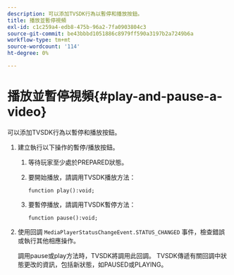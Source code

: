```yaml
---
description: 可以添加TVSDK行為以暫停和播放按鈕。
title: 播放並暫停視頻
exl-id: c1c259a4-edb8-475b-96a2-7fa0903804c3
source-git-commit: be43bbbd1051886c8979ff590a3197b2a7249b6a
workflow-type: tm+mt
source-wordcount: '114'
ht-degree: 0%

---
```


# 播放並暫停視頻{#play-and-pause-a-video}

可以添加TVSDK行為以暫停和播放按鈕。

1. 建立執行以下操作的暫停/播放按鈕。
   1. 等待玩家至少處於PREPARED狀態。
   1. 要開始播放，請調用TVSDK播放方法：

      ```
      function play():void;
      ```

   1. 要暫停播放，請調用TVSDK暫停方法：

      ```
      function pause():void;
      ```

1. 使用回調 `MediaPlayerStatusChangeEvent.STATUS_CHANGED` 事件，檢查錯誤或執行其他相應操作。

   調用pause或play方法時，TVSDK將調用此回調。 TVSDK傳遞有關回調中狀態更改的資訊，包括新狀態，如PAUSED或PLAYING。

